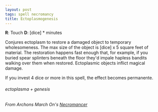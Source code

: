 ```yaml
---
layout: post
tags: spell necromancy
title: Ectoplasmogenesis
---
```

**R**: Touch  **D**: [dice] * minutes

Conjures ectoplasm to restore a damaged object to temporary wholesomeness. The max size of the object is [dice] x 5 square feet of material. The restoration happens fast enough that, for example, if you buried spear splinters beneath the floor they'd impale hapless bandits walking over them when restored. Ectoplasmic objects inflict magical damage.

If you invest 4 dice or more in this spell, the effect becomes permanente.

###### ectoplasma + genesis
###### From Archons March On's [Necromancer](https://archonsmarchon.blogspot.com/2021/06/glog-class-necromancer-wizard.html)
